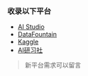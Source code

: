 ### 收录以下平台 
* [AI Studio](competition/AI_Studio.md)
* [DataFountain](competition/DataFountain.md)
* [Kaggle](competition/Kaggle.md)
* [AI研习社](competition/AI研习社.md)
  
> 新平台需求可以留言
